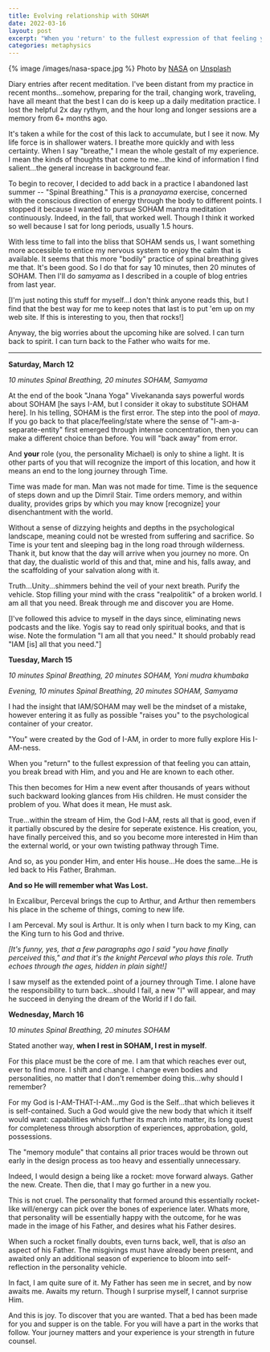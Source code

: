 ```yaml
---
title: Evolving relationship with SOHAM
date: 2022-03-16
layout: post
excerpt: "When you 'return' to the fullest expression of that feeling you can attain, you break bread with Him, and you and He are known to each other.  This then becomes for Him a new event after thousands of years without such backward looking glances from His children. He must consider the problem of you. What does it mean, He must ask."
categories: metaphysics
---
```


{% image /images/nasa-space.jpg %}
Photo by <a href="https://unsplash.com/@nasa?utm_source=unsplash&utm_medium=referral&utm_content=creditCopyText">NASA</a> on <a href="https://unsplash.com/s/photos/rocket-on-planet?utm_source=unsplash&utm_medium=referral&utm_content=creditCopyText">Unsplash</a>

Diary entries after recent meditation. I've been distant from my practice
in recent months...somehow, preparing for the trail, changing work, traveling,
have all meant that the best I can do is keep up a daily meditation practice.
I lost the helpful 2x day rythym, and the hour long and longer sessions are
a memory from 6+ months ago.

It's taken a while for the cost of this lack to accumulate, but I see it now.
My life force is in shallower waters. I breathe more quickly and with less
certainty. When I say "breathe," I mean the whole gestalt of my experience.
I mean the kinds of thoughts that come to me...the kind of information I
find salient...the general increase in background fear.

To begin to recover, I decided to add back in a practice I abandoned last
summer -- "Spinal Breathing." This is a *pranayama* exercise, concerned with
the conscious direction of energy through the body to different points.
I stopped it because I wanted to pursue SOHAM mantra meditation continuously.
Indeed, in the fall, that worked well. Though I think it worked so well because
I sat for long periods, usually 1.5 hours.

With less time to fall into the bliss that SOHAM sends us, I want something
more accessible to entice my nervous system to enjoy the calm that is
available. It seems that this more "bodily" practice of spinal breathing
gives me that. It's been good. So I do that for say 10 minutes, then 20
minutes of SOHAM. Then I'll do *samyama* as I described in a couple of blog
entries from last year.

[I'm just noting this stuff for myself...I don't think anyone reads this, but
I find that the best way for me to keep notes that last is to put 'em up
on my web site. If this is interesting to you, then that rocks!]

Anyway, the big worries about the upcoming hike are solved. I can turn back
to spirit. I can turn back to the Father who waits for me.

----

**Saturday, March 12**

*10 minutes Spinal Breathing, 20 minutes SOHAM, Samyama*

At the end of the book "Jnana Yoga" Vivekananda says powerful words about
SOHAM [he says I-AM, but I consider it okay to substitute SOHAM here].
In his telling, SOHAM is the first error. The step into the pool of *maya*.
If you go back to that place/feeling/state where the sense of "I-am-a-separate-entity"
first emerged through intense concentration,
then you can make a different choice than before. You will "back
away" from error.

And **your** role (you, the personality Michael) is only to shine a light. It is
other parts of you that will recognize the import of this location, and how it
means an end to the long journey through Time.

Time was made for man. Man was not made for time. Time is the sequence of steps
down and up the Dimril Stair. Time orders memory, and within duality, provides
grips by which you may know [recognize] your disenchantment with the world.

Without a sense of dizzying heights and depths in the psychological landscape,
meaning could not be wrested from suffering and sacrifice. So Time is your
tent and sleeping bag in the long road through wilderness. Thank it, but
know that the day will arrive when you journey no more. On that day, the
dualistic world of this and that, mine and his, falls away, and the
scaffolding of your salvation along with it.

Truth...Unity...shimmers behind the veil of your next breath. Purify the
vehicle. Stop filling your mind with the crass "realpolitik" of a
broken world. I am all that you need. Break through me and discover
you are Home.

[I've followed this advice to myself in the days since, eliminating news
podcasts and the like. Yogis say to read only spiritual books, and that is
wise. Note the formulation "I am all that you need." It should probably
read "IAM [is] all that you need."]

**Tuesday, March 15**

*10 minutes Spinal Breathing, 20 minutes SOHAM, Yoni mudra khumbaka*

*Evening, 10 minutes Spinal Breathing, 20 minutes SOHAM, Samyama*

I had the insight that IAM/SOHAM may well be the mindset of a mistake,
however entering it as fully as possible "raises you" to the psychological container
of your creator.

"You" were created by the God of I-AM, in order to more fully explore His
I-AM-ness.

When you "return" to the fullest expression of that feeling you can attain,
you break bread with Him, and you and He are known to each other.

This then becomes for Him a new event after thousands of years without such
backward looking glances from His children. He must consider the
problem of you. What does it mean, He must ask.

True...within the stream of Him, the God I-AM, rests all that is good, even
if it partially obscured by the desire for seperate existence. His
creation, you, have finally perceived this, and so you become more interested
in Him than the external world, or your own twisting pathway through Time.

And so, as you ponder Him, and enter His house...He does the same...He is
led back to His Father, Brahman.

**And so He will remember what Was Lost.**

In Excalibur, Perceval brings the cup to Arthur, and Arthur then remembers
his place in the scheme of things, coming to new life.

I am Perceval. My soul is Arthur. It is only when I turn back to my King,
can the King turn to his God and thrive.

*[It's funny, yes, that a few paragraphs ago I said "you have finally
perceived this," and that it's the knight Perceval who plays this role.
Truth echoes through the ages, hidden in plain sight!]*

I saw myself as the extended point of a journey through Time. I alone
have the responsibility to turn back...should I fail, a new "I" will
appear, and may he succeed in denying the dream of the World if I do fail.

**Wednesday, March 16**

*10 minutes Spinal Breathing, 20 minutes SOHAM*

Stated another way, **when I rest in SOHAM, I rest in myself**.

For this place must be the core of me. I am that which reaches ever out,
ever to find more. I shift and change. I change even bodies and
personalities, no matter that I don't remember doing this...why should
I remember?

For my God is I-AM-THAT-I-AM...my God is the Self...that which believes it is
self-contained. Such a God would give the new body that which it itself would want:
capabilities which further its march into matter, its long quest for completeness
through absorption of experiences, approbation, gold, possessions.

The "memory module" that contains all prior traces would be thrown out early
in the design process as too heavy and essentially unnecessary.

Indeed, I would design a being like a rocket: move forward always.
Gather the new. Create. Then die, that I may go further in a new you.

This is not cruel. The personality that formed around this essentially
rocket-like will/energy can pick over the bones of experience later. Whats
more, that personality will be essentially happy with the outcome, for
he was made in the image of his Father, and desires what his Father
desires.

When such a rocket finally doubts, even turns back, well, that is *also*
an aspect of his Father. The misgivings must have already been present,
and awaited only an additional season of experience to bloom into self-reflection in the
personality vehicle.

In fact, I am quite sure of it. My Father has seen me in secret, and by
now awaits me. Awaits my return. Though I surprise myself, I cannot surprise
Him.

And this is joy. To discover that you are wanted. That a bed has been made for you
and supper is on the table. For you will have a part in the works that follow.
Your journey matters and your experience is your strength in future counsel.



